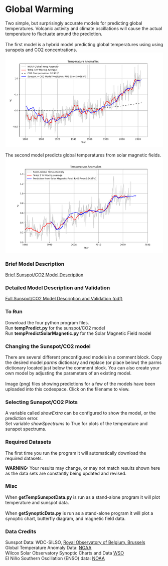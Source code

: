 # Global Warming
Two simple, but surprisingly accurate models for predicting global temperatures.  Volcanic activity and climate oscillations will cause the actual temperature to fluctuate around the prediction.
<br><br>
The first model is a hybrid model predicting global temperatures using using sunspots and CO2 concentrations.
![Plot](./images//TempPrediction.png)

The second model predicts global temperatures from solar magnetic fields. 
![Plot](./images/SolarMagneticPrediction.png)

### Brief Model Description
[Brief Sunspot/CO2 Model Description](hybridmodel.md)

### Detailed Model Description and Validation
[Full Sunspot/CO2 Model Description and Validation (pdf)](https://localartist.org/media/CutlerModelDescription.pdf)

### To Run
Download the four python program files.
<br>
Run __tempPredict.py__  for the sunspot/CO2 model
<br>
Run __tempPredictSolarMagnetic.py__ for the Solar Magnetic Field model


### Changing the Sunspot/CO2 model
There are several different preconfigured models in a comment block.  Copy the desired model *parms* dictionary and replace (or place below) the parms dictionary located just below the comment block.  You can also create your own model by adjusting the parameters of an existing model.
<br><br>
Image (png) files showing predictions for a few of the models have been uploaded into this codespace. Click on the filename to view.

### Selecting Sunspot/CO2 Plots
A variable called *showExtra* can be configured to show the model, or the prediction error.
<br>
Set variable *showSpectrums* to True for plots of the temperature and sunspot spectrums.

### Required Datasets
The first time you run the program it will automatically download the required datasets.

__WARNING:__ Your results may change, or may not match results shown here as the data sets are constantly being updated and revised.

### Misc
When __getTempSunspotData.py__ is run as a stand-alone program it will plot temperature and sunspot data.
<br><br>
When __getSynopticData.py__ is run as a stand-alone program it will plot a synoptic chart, butterfly diagram, and magnetic field data.

### Data Credits
Sunspot Data: WDC-SILSO, [Royal Observatory of Belgium, Brussels](https://www.sidc.be/silso/datafiles)
<br>
Global Temperature Anomaly Data: [NOAA]( https://www.ncei.noaa.gov/access/monitoring/global-temperature-anomalies/anomalies)
<br>
Wilcox Solar Observatory Synoptic Charts and Data [WSO](http://wso.stanford.edu/synopticl.html)
<br>
El Niño Southern Oscillation (ENSO) data: [NOAA](https://psl.noaa.gov/enso/)
